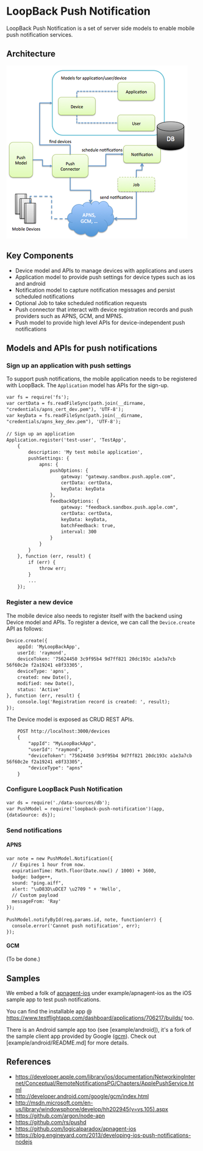# LoopBack Push Notification

LoopBack Push Notification is a set of server side models to enable mobile push notification services.

## Architecture

![push-notification.png](push-notification.png)

## Key Components

* Device model and APIs to manage devices with applications and users
* Application model to provide push settings for device types such as ios and android
* Notification model to capture notification messages and persist scheduled notifications
* Optional Job to take scheduled notification requests
* Push connector that interact with device registration records and push providers such as APNS, GCM, and MPNS.
* Push model to provide high level APIs for device-independent push notifications

## Models and APIs for push notifications

### Sign up an application with push settings

To support push notifications, the mobile application needs to be registered with LoopBack. The `Application` model has
APIs for the sign-up.

    var fs = require('fs');
    var certData = fs.readFileSync(path.join(__dirname, "credentials/apns_cert_dev.pem"), 'UTF-8');
    var keyData = fs.readFileSync(path.join(__dirname, "credentials/apns_key_dev.pem"), 'UTF-8');

    // Sign up an application
    Application.register('test-user', 'TestApp',
        {
            description: 'My test mobile application',
            pushSettings: {
                apns: {
                    pushOptions: {
                        gateway: "gateway.sandbox.push.apple.com",
                        certData: certData,
                        keyData: keyData
                    },
                    feedbackOptions: {
                        gateway: "feedback.sandbox.push.apple.com",
                        certData: certData,
                        keyData: keyData,
                        batchFeedback: true,
                        interval: 300
                    }
                }
            }
        }, function (err, result) {
            if (err) {
                throw err;
            }
            ...
        });

### Register a new device

The mobile device also needs to register itself with the backend using Device model and APIs. To
register a device, we can call the `Device.create` API as follows:

    Device.create({
        appId: 'MyLoopBackApp',
        userId: 'raymond',
        deviceToken: '75624450 3c9f95b4 9d7ff821 20dc193c a1e3a7cb 56f60c2e f2a19241 e8f33305',
        deviceType: 'apns',
        created: new Date(),
        modified: new Date(),
        status: 'Active'
    }, function (err, result) {
        console.log('Registration record is created: ', result);
    });

The Device model is exposed as CRUD REST APIs.

        POST http://localhost:3000/devices
        {
            "appId": "MyLoopBackApp",
            "userId": "raymond",
            "deviceToken": "75624450 3c9f95b4 9d7ff821 20dc193c a1e3a7cb 56f60c2e f2a19241 e8f33305",
            "deviceType": "apns"
        }

### Configure LoopBack Push Notification

    var ds = require('./data-sources/db');
    var PushModel = require('loopback-push-notification')(app, {dataSource: ds});


### Send notifications

#### APNS

    var note = new PushModel.Notification({
      // Expires 1 hour from now.
      expirationTime: Math.floor(Date.now() / 1000) + 3600,
      badge: badge++,
      sound: "ping.aiff",
      alert: "\uD83D\uDCE7 \u2709 " + 'Hello',
      // Custom payload
      messageFrom: 'Ray'
    });

    PushModel.notifyById(req.params.id, note, function(err) {
      console.error('Cannot push notification', err);
    });

#### GCM

(To be done.)

## Samples

We embed a folk of [apnagent-ios](https://github.com/logicalparadox/apnagent-ios) under example/apnagent-ios as the
iOS sample app to test push notifications.

You can find the installable app @ https://www.testflightapp.com/dashboard/applications/706217/builds/ too.

There is an Android sample app too (see [example/android]), it's a fork of the
sample client app provided by Google ([gcm](http://code.google.com/p/gcm)).
Check out [example/android/README.md] for more details.

## References

- https://developer.apple.com/library/ios/documentation/NetworkingInternet/Conceptual/RemoteNotificationsPG/Chapters/ApplePushService.html
- http://developer.android.com/google/gcm/index.html
- http://msdn.microsoft.com/en-us/library/windowsphone/develop/hh202945(v=vs.105).aspx
- https://github.com/argon/node-apn
- https://github.com/rs/pushd
- https://github.com/logicalparadox/apnagent-ios
- https://blog.engineyard.com/2013/developing-ios-push-notifications-nodejs

